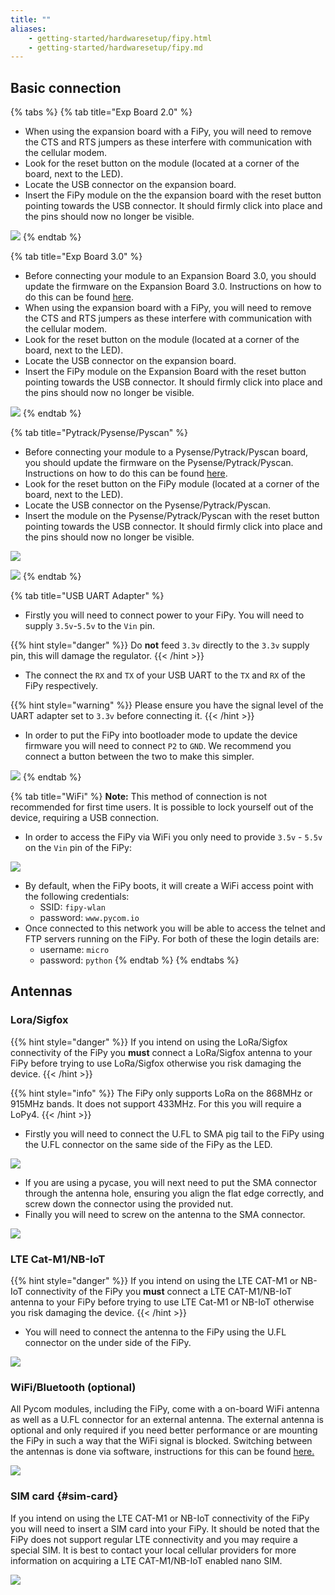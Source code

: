 ```yaml
---
title: ""
aliases:
    - getting-started/hardwaresetup/fipy.html
    - getting-started/hardwaresetup/fipy.md
---
```


## Basic connection

{% tabs %}
{% tab title="Exp Board 2.0" %}
* When using the expansion board with a FiPy, you will need to remove the CTS and RTS jumpers as these interfere with communication with the cellular modem.
* Look for the reset button on the module (located at a corner of the board, next to the LED).
* Locate the USB connector on the expansion board.
* Insert the FiPy module on the the expansion board with the reset button pointing towards the USB connector. It should firmly click into place and the pins should now no longer be visible.

![](/gitbook/assets/expansion_board_2_fipy.png)
{% endtab %}

{% tab title="Exp Board 3.0" %}
* Before connecting your module to an Expansion Board 3.0, you should update the firmware on the Expansion Board 3.0. Instructions on how to do this can be found [here](https://docs.pycom.io/pytrackpysense/installation/firmware.html).
* When using the expansion board with a FiPy, you will need to remove the CTS and RTS jumpers as these interfere with communication with the cellular modem.
* Look for the reset button on the module (located at a corner of the board, next to the LED).
* Locate the USB connector on the expansion board.
* Insert the FiPy module on the Expansion Board with the reset button pointing towards the USB connector. It should firmly click into place and the pins should now no longer be visible.

![](/gitbook/assets/expansion_board_3_fipy.png)
{% endtab %}

{% tab title="Pytrack/Pysense/Pyscan" %}
* Before connecting your module to a Pysense/Pytrack/Pyscan board, you should update the firmware on the Pysense/Pytrack/Pyscan. Instructions on how to do this can be found [here](https://docs.pycom.io/pytrackpysense/installation/firmware.html).
* Look for the reset button on the FiPy module (located at a corner of the board, next to the LED).
* Locate the USB connector on the Pysense/Pytrack/Pyscan.
* Insert the module on the Pysense/Pytrack/Pyscan with the reset button pointing towards the USB connector. It should firmly click into place and the pins should now no longer be visible.

![](/gitbook/assets/pysense_fipy.png)

![](/gitbook/assets/pytrack_fipy.png)
{% endtab %}

{% tab title="USB UART Adapter" %}
* Firstly you will need to connect power to your FiPy. You will need to supply `3.5v`-`5.5v` to the `Vin` pin.

{{% hint style="danger" %}}
Do **not** feed `3.3v` directly to the `3.3v` supply pin, this will damage the regulator.
{{< /hint >}}

* The connect the `RX` and `TX` of your USB UART to the `TX` and `RX` of the FiPy respectively.

{{% hint style="warning" %}}
Please ensure you have the signal level of the UART adapter set to `3.3v` before connecting it.
{{< /hint >}}

* In order to put the FiPy into bootloader mode to update the device firmware you will need to connect `P2` to `GND`. We recommend you connect a button between the two to make this simpler.

![](/gitbook/assets/uart_fipy.png)
{% endtab %}

{% tab title="WiFi" %}
**Note:** This method of connection is not recommended for first time users. It is possible to lock yourself out of the device, requiring a USB connection.

* In order to access the FiPy via WiFi you only need to provide `3.5v` - `5.5v` on the `Vin` pin of the FiPy:

![](/gitbook/assets/bare_fipy.png)

* By default, when the FiPy boots, it will create a WiFi access point with the following credentials:
  * SSID: `fipy-wlan`
  * password: `www.pycom.io`
* Once connected to this network you will be able to access the telnet and FTP servers running on the FiPy. For both of these the login details are:
  * username: `micro`
  * password: `python`
{% endtab %}
{% endtabs %}

## Antennas

### Lora/Sigfox

{{% hint style="danger" %}}
If you intend on using the LoRa/Sigfox connectivity of the FiPy you **must** connect a LoRa/Sigfox antenna to your FiPy before trying to use LoRa/Sigfox otherwise you risk damaging the device.
{{< /hint >}}

{{% hint style="info" %}}
The FiPy only supports LoRa on the 868MHz or 915MHz bands. It does not support 433MHz. For this you will require a LoPy4.
{{< /hint >}}

* Firstly you will need to connect the U.FL to SMA pig tail to the FiPy using the U.FL connector on the same side of the FiPy as the LED.

![](/gitbook/assets/lora_sigfox_pigtail_fipy.png)

* If you are using a pycase, you will next need to put the SMA connector through the antenna hole, ensuring you align the flat edge correctly, and screw down the connector using the provided nut.
* Finally you will need to screw on the antenna to the SMA connector.

![](/gitbook/assets/lora_sigfox_pigtail_ant_fipy.png)

### LTE Cat-M1/NB-IoT

{{% hint style="danger" %}}
If you intend on using the LTE CAT-M1 or NB-IoT connectivity of the FiPy you **must** connect a LTE CAT-M1/NB-IoT antenna to your FiPy before trying to use LTE Cat-M1 or NB-IoT otherwise you risk damaging the device.
{{< /hint >}}

* You will need to connect the antenna to the FiPy using the U.FL connector on the under side of the FiPy.

![](/gitbook/assets/lte_ant_fipy.png)

### WiFi/Bluetooth (optional)

All Pycom modules, including the FiPy, come with a on-board WiFi antenna as well as a U.FL connector for an external antenna. The external antenna is optional and only required if you need better performance or are mounting the FiPy in such a way that the WiFi signal is blocked. Switching between the antennas is done via software, instructions for this can be found [here.](https://docs.pycom.io/firmwareapi/pycom/network/wlan.html)

![](/gitbook/assets/wifi_pigtail_ant_fipy.png)

### SIM card {#sim-card}

If you intend on using the LTE CAT-M1 or NB-IoT connectivity of the FiPy you will need to insert a SIM card into your FiPy. It should be noted that the FiPy does not support regular LTE connectivity and you may require a special SIM. It is best to contact your local cellular providers for more information on acquiring a LTE CAT-M1/NB-IoT enabled nano SIM.

![](/gitbook/assets/sim_fipy.png)



